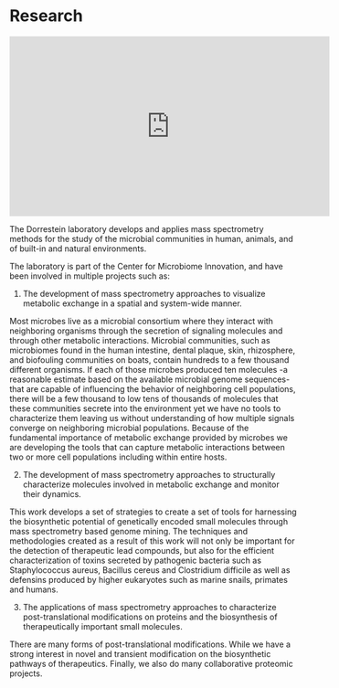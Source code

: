 # Research

<iframe width="560" height="315" src="https://www.youtube.com/embed/53a56hXT1bw" frameborder="0" allow="accelerometer; autoplay; clipboard-write; encrypted-media; gyroscope; picture-in-picture" allowfullscreen></iframe>

The Dorrestein laboratory develops and applies mass spectrometry methods for the study of the microbial communities in human, animals, and of built-in and natural environments.

The laboratory is part of the Center for Microbiome Innovation, and have been involved in multiple projects such as:

1. The development of mass spectrometry approaches to visualize metabolic exchange in a spatial and system-wide manner.

Most microbes live as a microbial consortium where they interact with neighboring organisms through the secretion of signaling molecules and through other metabolic interactions. Microbial communities, such as microbiomes found in the human intestine, dental plaque, skin,  rhizosphere, and biofouling communities on boats, contain hundreds to a few thousand different organisms. If each of those microbes produced ten molecules -a reasonable estimate based on the available microbial genome sequences- that are capable of influencing the behavior of neighboring cell populations, there will be a few thousand to low tens of thousands of molecules that these communities secrete into the environment yet we have no tools to characterize them leaving us without understanding of how multiple signals converge on neighboring microbial populations. Because of the fundamental importance of metabolic exchange provided by microbes we are developing the tools that can capture metabolic interactions between two or more cell populations including within entire hosts.



2. The development of mass spectrometry approaches to structurally characterize molecules involved in metabolic exchange and monitor their dynamics.

This work develops a set of strategies to create a set of tools for harnessing the biosynthetic potential of genetically encoded small molecules through mass spectrometry based genome mining. The techniques and methodologies created as a result of this work will not only be important for the detection of therapeutic lead compounds, but also for the efficient characterization of toxins secreted by pathogenic bacteria such as Staphylococcus aureus, Bacillus cereus and Clostridium difficile as well as defensins produced by higher eukaryotes such as marine snails, primates and humans.



3. The applications of mass spectrometry approaches to characterize post-translational modifications on proteins and the biosynthesis of therapeutically important small molecules.

There are many forms of post-translational modifications. While we have a strong interest in novel and transient modification on the biosynthetic pathways of therapeutics. Finally, we also do many collaborative proteomic projects.